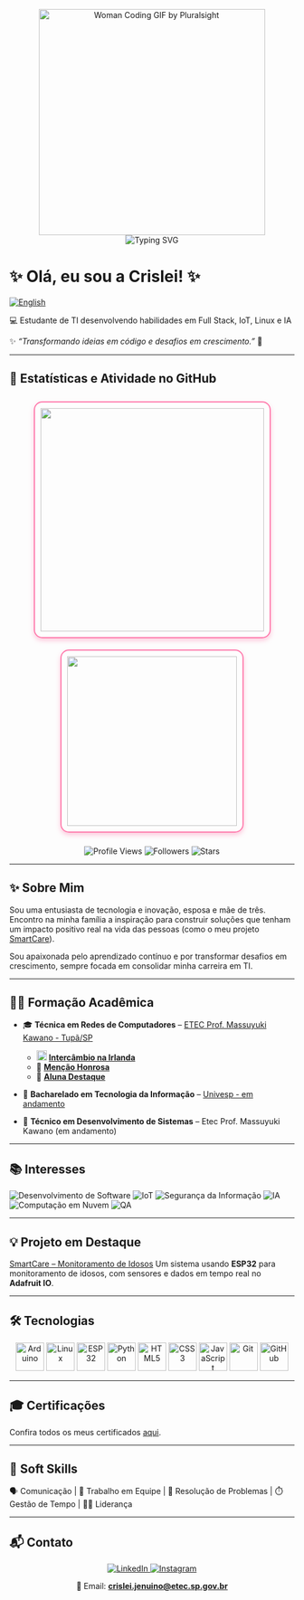 <p align="center">
  <img src="https://media.giphy.com/media/L1R1tvI9svkIWwpVYr/giphy.gif" width="400" alt="Woman Coding GIF by Pluralsight"/><br/>
  <img src="https://readme-typing-svg.herokuapp.com?font=Fira+Code&size=24&pause=1000&color=A450FF&width=600&lines=&nbsp;&nbsp;&nbsp;&nbsp;&nbsp;&nbsp;&nbsp;&nbsp;&nbsp;&nbsp;&nbsp;&nbsp;&nbsp;&nbsp;&nbsp;Hello+World!;&nbsp;&nbsp;&nbsp;&nbsp;&nbsp;&nbsp;&nbsp;&nbsp;&nbsp;Transformando+ideias+em+código.;&nbsp;&nbsp;&nbsp;&nbsp;&nbsp;&nbsp;&nbsp;Sempre+aprendendo+coisas+novas!" alt="Typing SVG"/>
</p>


# ✨ Olá, eu sou a Crislei! ✨

[![English](https://img.shields.io/badge/English-0078D4?style=for-the-badge)](README.md)

💻 Estudante de TI desenvolvendo habilidades em Full Stack, IoT, Linux e IA

✨ _“Transformando ideias em código e desafios em crescimento.”_ 🚀

---

## 🚀 Estatísticas e Atividade no GitHub

<p align="center">
  <span style="display:inline-block; border:2px solid #ff77aa; border-radius:15px; box-shadow:0 4px 8px rgba(255,119,170,0.4); margin:10px; padding:10px;">
    <img src="https://github-readme-stats.vercel.app/api?username=CrisleiKeliJenuino&show_icons=true&count_private=true&theme=radical" width="395"/>
  </span>

  <span style="display:inline-block; border:2px solid #ff77aa; border-radius:15px; box-shadow:0 4px 8px rgba(255,119,170,0.4); margin:10px; padding:10px;">
    <img src="https://github-readme-stats.vercel.app/api/top-langs/?username=CrisleiKeliJenuino&layout=compact&theme=radical" width="300"/>
  </span>
</p>

<p align="center">
  <img src="https://komarev.com/ghpvc/?username=CrisleiKeliJenuino&color=ff77aa&style=flat-square&label=Visualizações+no+Perfil" alt="Profile Views" />
  <img src="https://img.shields.io/github/followers/CrisleiKeliJenuino?label=Seguidores&style=flat-square&color=ff77aa" alt="Followers" />
  <img src="https://img.shields.io/github/stars/CrisleiKeliJenuino?label=Stars&style=flat-square&color=ff77aa" alt="Stars" />
</p>

---

## ✨ Sobre Mim

Sou uma entusiasta de tecnologia e inovação, esposa e mãe de três. Encontro na minha família a inspiração para construir soluções que tenham um impacto positivo real na vida das pessoas (como o meu projeto [SmartCare](https://github.com/CrisleiKeliJenuino/SmartCare)).

Sou apaixonada pelo aprendizado contínuo e por transformar desafios em crescimento, sempre focada em consolidar minha carreira em TI.

---

## 👩‍🎓 Formação Acadêmica

- 🎓 **Técnica em Redes de Computadores** – [ETEC Prof. Massuyuki Kawano - Tupã/SP](https://www.linkedin.com/company/etec-professor-massuyuki-kawano/posts/?feedView=all)
  - <img src="https://cdn.jsdelivr.net/gh/hjnilsson/country-flags/svg/ie.svg" width="18"/> **[Intercâmbio na Irlanda](https://drive.google.com/file/d/1DfSC0XiT_dPFcbQCl0g3t9-KTPlv5VJe/view?usp=drive_link)**
  - 🏅 **[Menção Honrosa](https://drive.google.com/file/d/1e0WEvrJBHwcIwB3sgdeoJnkm2NFimrOD/view?usp=drive_link)**
  - 🌟 **[Aluna Destaque](https://drive.google.com/file/d/1hQmEx5VKX0VX65wE3EyVUFlieXqizYx8/view?usp=drive_link)**

- 🚧 **Bacharelado em Tecnologia da Informação** – [Univesp - em andamento](https://www.linkedin.com/school/univespoficial/posts/?feedView=all)

- 🚧 **Técnico em Desenvolvimento de Sistemas** – Etec Prof. Massuyuki Kawano (em andamento)

---

## 📚 Interesses

![Desenvolvimento de Software](https://img.shields.io/badge/Desenvolvimento_de_Software-blue?style=for-the-badge&logo=devicons&logoColor=white)
![IoT](https://img.shields.io/badge/IoT-orange?style=for-the-badge)
![Segurança da Informação](https://img.shields.io/badge/Segurança_da_Informação-red?style=for-the-badge)
![IA](https://img.shields.io/badge/IA-purple?style=for-the-badge)
![Computação em Nuvem](https://img.shields.io/badge/Computação_em_Nuvem-lightblue?style=for-the-badge)
![QA](https://img.shields.io/badge/QA-green?style=for-the-badge)

---

## 💡 Projeto em Destaque
[SmartCare – Monitoramento de Idosos](https://github.com/CrisleiKeliJenuino/SmartCare)
Um sistema usando **ESP32** para monitoramento de idosos, com sensores e dados em tempo real no **Adafruit IO**.

---

## 🛠️ Tecnologias

<p align="center">
  <img src="https://cdn.jsdelivr.net/gh/devicons/devicon/icons/arduino/arduino-original.svg" width="50" alt="Arduino"/>
  <img src="https://cdn.jsdelivr.net/gh/devicons/devicon/icons/linux/linux-original.svg" width="50" alt="Linux"/>
  <img src="https://cdn.jsdelivr.net/gh/devicons/devicon/icons/embeddedc/embeddedc-original.svg" width="50" alt="ESP32"/>
  <img src="https://cdn.jsdelivr.net/gh/devicons/devicon/icons/python/python-original.svg" width="50" alt="Python"/>
  <img src="https://cdn.jsdelivr.net/gh/devicons/devicon/icons/html5/html5-original.svg" width="50" alt="HTML5"/>
  <img src="https://cdn.jsdelivr.net/gh/devicons/devicon/icons/css3/css3-original.svg" width="50" alt="CSS3"/>
  <img src="https://cdn.jsdelivr.net/gh/devicons/devicon/icons/javascript/javascript-original.svg" width="50" alt="JavaScript"/>
  <img src="https://cdn.jsdelivr.net/gh/devicons/devicon/icons/git/git-original.svg" width="50" alt="Git"/>
  <img src="https://cdn.jsdelivr.net/gh/devicons/devicon/icons/github/github-original.svg" width="50" alt="GitHub"/>
</p>

---

## 🎓 Certificações
Confira todos os meus certificados [aqui](https://drive.google.com/drive/folders/1xziCuoIzkomlMtxSooMkjr3KXa8Try5W?usp=drive_link).

---

## 🧠 Soft Skills
🗣️ Comunicação | 🤝 Trabalho em Equipe | 🧩 Resolução de Problemas | ⏱️ Gestão de Tempo | 👩‍💼 Liderança

---

## 📬 Contato

<p align="center">
  <a href="https://www.linkedin.com/in/crislei-jenuino-b3407734a/">
    <img src="https://img.shields.io/badge/-LinkedIn-blue?style=flat&logo=linkedin&logoColor=white" alt="LinkedIn"/>
  </a>
  <a href="https://instagram.com/crisleikeli">
    <img src="https://img.shields.io/badge/-Instagram-E4405F?style=flat&logo=instagram&logoColor=white" alt="Instagram"/>
  </a>

<p align="center">
  📧 Email: <b><a href="mailto:crislei.jenuino@etec.sp.gov.br">crislei.jenuino@etec.sp.gov.br</a></b>
</p>
